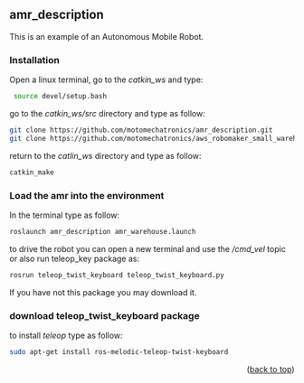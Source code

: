 

<!-- GETTING STARTED -->
## amr_description

This is an example of an Autonomous Mobile Robot.

### Installation

Open a linux terminal, go to the _catkin_ws_ and type:

```sh 
 source devel/setup.bash  
  ```
go to the _catkin_ws/src_ directory and type as follow:

  ```sh
  git clone https://github.com/motomechatronics/amr_description.git
  git clone https://github.com/motomechatronics/aws_robomaker_small_warehouse_world.git
  
  ```
return to the _catlin_ws_ directory and type as follow:

  ```sh
  catkin_make
  
  ```
### Load the amr into the environment
In the terminal type as follow:
  ```sh
roslaunch amr_description amr_warehouse.launch  
  
  ```
to drive the robot you can open a new terminal and use the _/cmd_vel_ topic or also run teleop_key package as:

  ```sh
rosrun teleop_twist_keyboard teleop_twist_keyboard.py

  
  ```
If you have not this package you may download it.
### download teleop_twist_keyboard package
to install _teleop_ type as follow:

  ```sh
sudo apt-get install ros-melodic-teleop-twist-keyboard
  
  ```

<p align="right">(<a href="#top">back to top</a>)</p>
